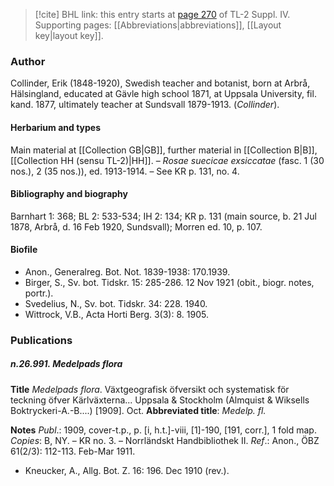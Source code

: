 > [!cite] BHL link: this entry starts at [page 270](https://www.biodiversitylibrary.org/item/103860#page/280/mode/1up) of TL-2 Suppl. IV.
> Supporting pages: [[Abbreviations|abbreviations]], [[Layout key|layout key]].

### Author

Collinder, Erik (1848-1920), Swedish teacher and botanist, born at Arbrå, Hälsingland, educated at Gävle high school 1871, at Uppsala University, fil. kand. 1877, ultimately teacher at Sundsvall 1879-1913. (*Collinder*).

#### Herbarium and types

Main material at [[Collection GB|GB]], further material in [[Collection B|B]], [[Collection HH (sensu TL-2)|HH]]. – *Rosae suecicae exsiccatae* (fasc. 1 (30 nos.), 2 (35 nos.)), ed. 1913-1914. – See KR p. 131, no. 4.

#### Bibliography and biography

Barnhart 1: 368; BL 2: 533-534; IH 2: 134; KR p. 131 (main source, b. 21 Jul 1878, Arbrå, d. 16 Feb 1920, Sundsvall); Morren ed. 10, p. 107.

#### Biofile

- Anon., Generalreg. Bot. Not. 1839-1938: 170.1939.
- Birger, S., Sv. bot. Tidskr. 15: 285-286. 12 Nov 1921 (obit., biogr. notes, portr.).
- Svedelius, N., Sv. bot. Tidskr. 34: 228. 1940.
- Wittrock, V.B., Acta Horti Berg. 3(3): 8. 1905.

### Publications

##### n.26.991. Medelpads flora

**Title**
*Medelpads flora*. Växtgeografisk öfversikt och systematisk för teckning öfver Kärlväxterna... Uppsala & Stockholm (Almquist & Wiksells Boktryckeri-A.-B....) \[1909\]. Oct.
**Abbreviated title**: *Medelp. fl.*

**Notes**
*Publ*.: 1909, cover-t.p., p. \[i, h.t.\]-viii, \[1\]-190, \[191, corr.\], 1 fold map. *Copies*: B, NY. – KR no. 3. – Norrländskt Handbibliothek II.
*Ref*.: Anon., ÖBZ 61(2/3): 112-113. Feb-Mar 1911.
- Kneucker, A., Allg. Bot. Z. 16: 196. Dec 1910 (rev.).

